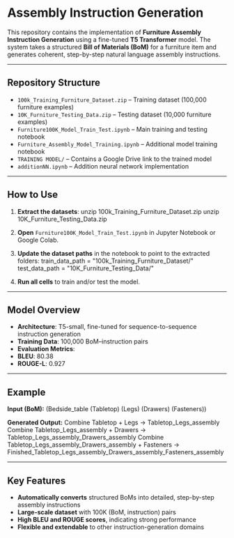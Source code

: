 # Assembly Instruction Generation

This repository contains the implementation of **Furniture Assembly Instruction Generation** using a fine-tuned **T5 Transformer** model. The system takes a structured **Bill of Materials (BoM)** for a furniture item and generates coherent, step-by-step natural language assembly instructions.

---

## Repository Structure

- `100k_Training_Furniture_Dataset.zip` – Training dataset (100,000 furniture examples)  
- `10K_Furniture_Testing_Data.zip` – Testing dataset (10,000 furniture examples)  
- `Furniture100K_Model_Train_Test.ipynb` – Main training and testing notebook  
- `Furniture_Assembly_Model_Training.ipynb` – Additional model training notebook  
- `TRAINING MODEL/` – Contains a Google Drive link to the trained model  
- `additionNN.ipynb` – Addition neural network implementation  

---

## How to Use

1. **Extract the datasets**:
unzip 100k_Training_Furniture_Dataset.zip
unzip 10K_Furniture_Testing_Data.zip

2. **Open** `Furniture100K_Model_Train_Test.ipynb` in Jupyter Notebook or Google Colab.

3. **Update the dataset paths** in the notebook to point to the extracted folders:
train_data_path = "100k_Training_Furniture_Dataset/"
test_data_path = "10K_Furniture_Testing_Data/"

4. **Run all cells** to train and/or test the model.

---

## Model Overview

- **Architecture**: T5-small, fine-tuned for sequence-to-sequence instruction generation
- **Training Data**: 100,000 BoM–instruction pairs
- **Evaluation Metrics**:
- **BLEU**: 80.38
- **ROUGE-L**: 0.927

---

## Example

**Input (BoM):**
(Bedside_table (Tabletop) (Legs) (Drawers) (Fasteners))

**Generated Output:**
Combine Tabletop + Legs -> Tabletop_Legs_assembly
Combine Tabletop_Legs_assembly + Drawers -> Tabletop_Legs_assembly_Drawers_assembly
Combine Tabletop_Legs_assembly_Drawers_assembly + Fasteners -> Finished_Tabletop_Legs_assembly_Drawers_assembly_Fasteners_assembly

---

## Key Features

- **Automatically converts** structured BoMs into detailed, step-by-step assembly instructions
- **Large-scale dataset** with 100K (BoM, instruction) pairs
- **High BLEU and ROUGE scores**, indicating strong performance
- **Flexible and extendable** to other instruction-generation domains
